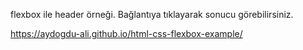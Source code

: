 flexbox ile header  örneği. Bağlantıya tıklayarak sonucu görebilirsiniz. 

https://aydogdu-ali.github.io/html-css-flexbox-example/
